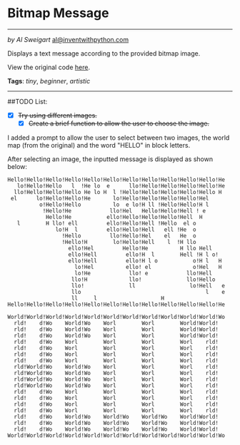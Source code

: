 # Bitmap Message

___
_by Al Sweigart_ [al@inventwithpython.com](mailto:al@inventwithpython.com)

Displays a text message according to the provided bitmap image.

View the original code [here](https://nostarch.com/big-book-small-python-projects).

**Tags**: _tiny_, _beginner_, _artistic_
___

##TODO List:
* [x] ~~Try using different images.~~
  * [x] ~~Create a brief function to allow the user to choose the image.~~

I added a prompt to allow the user to select between two images, the world map 
(from the original) and the word "HELLO" in block letters.

After selecting an image, the inputted message is displayed as shown below:

```
Hello!Hello!Hello!Hello!Hello!Hello!Hello!Hello!Hello!Hello!Hello!He
   lo!Hello!Hello   l  !He lo  e      llo!Hello!Hello!Hello!Hello!He
  llo!Hello!Hello!Hello He lo H  l !Hello!Hello!Hello!Hello!Hello H
 el      lo!Hello!Hello!He       lo!Hello!Hello!Hello!Hello!Hel
          o!Hello!Hello          lo  e lo!H ll !Hello!Hello!H l
           !Hello!He            llo!Hel   Hello!Hello!Hell ! e
            Hello!He           ello!Hello!Hello!Hello!Hell  H
   l        H llo! ell         ello!Hello!Hell !Hello  el o
               lo!H  l         ello!Hello!Hell   ell !He  o
                 !Hello         llo!Hello!Hel    el   He  o
                 !Hello!H        lo!Hello!Hell    l  !H llo
                   ello!Hel         Hello!He          H llo Hell
                   ello!Hell         ello!H  l        Hell !H l o!
                   ello!Hell         ello!H l o           o!H l   H
                     lo!Hel          ello! el             o!Hel   H
                     lo!He            llo! e            llo!Hell
                    llo!H             llo!              llo!Hello
                    llo!              ll                 lo!Hell   e
                    llo                                       l    e
                    ll     l                    H
Hello!Hello!Hello!Hello!Hello!Hello!Hello!Hello!Hello!Hello!Hello!He
```

```
World!World!World!World!World!World!World!World!World!World!World!Wo
  rld!    d!Wo    World!Wo    Worl        Worl        World!World!
  rld!    d!Wo    World!Wo    Worl        Worl        World!World!
  rld!    d!Wo    World!Wo    Worl        Worl        World!World!
  rld!    d!Wo    Worl        Worl        Worl        Worl    rld!
  rld!    d!Wo    Worl        Worl        Worl        Worl    rld!
  rld!    d!Wo    Worl        Worl        Worl        Worl    rld!
  rld!    d!Wo    Worl        Worl        Worl        Worl    rld!
  rld!World!Wo    World!Wo    Worl        Worl        Worl    rld!
  rld!World!Wo    World!Wo    Worl        Worl        Worl    rld!
  rld!World!Wo    World!Wo    Worl        Worl        Worl    rld!
  rld!World!Wo    World!Wo    Worl        Worl        Worl    rld!
  rld!    d!Wo    Worl        Worl        Worl        Worl    rld!
  rld!    d!Wo    Worl        Worl        Worl        Worl    rld!
  rld!    d!Wo    Worl        Worl        Worl        Worl    rld!
  rld!    d!Wo    Worl        Worl        Worl        Worl    rld!
  rld!    d!Wo    World!Wo    World!Wo    World!Wo    World!World!
  rld!    d!Wo    World!Wo    World!Wo    World!Wo    World!World!
  rld!    d!Wo    World!Wo    World!Wo    World!Wo    World!World!
World!World!World!World!World!World!World!World!World!World!World!Wo
```